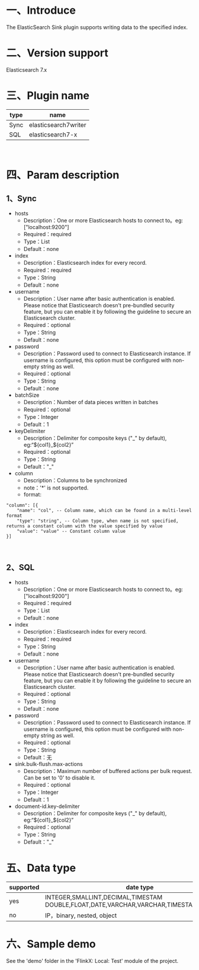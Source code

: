 # 一、Introduce

The ElasticSearch Sink plugin supports writing data to the specified index.
​

# 二、Version support 

Elasticsearch 7.x
​
# 三、Plugin name

| type|name|
| ---- | ----|
| Sync | elasticsearch7writer |
| SQL | elasticsearch7-x |

​

# 四、Param description

## 1、Sync

- hosts
   - Description：One or more Elasticsearch hosts to connect to。eg: ["localhost:9200"]
   - Required：required
   - Type：List<String>
   - Default：none
- index
   - Description：Elasticsearch index for every record. 
   - Required：required
   - Type：String
   - Default：none
- username
   - Description：User name after basic authentication is enabled. Please notice that Elasticsearch doesn't pre-bundled security feature, but you can enable it by following the guideline to secure an Elasticsearch cluster.
   - Required：optional
   - Type：String
   - Default：none
- password
   - Description：Password used to connect to Elasticsearch instance. If username is configured, this option must be configured with non-empty string as well.
   - Required：optional
   - Type：String
   - Default：none
- batchSize
   - Description：Number of data pieces written in batches
   - Required：optional
   - Type：Integer
   - Default：1
- keyDelimiter
   - Description：Delimiter for composite keys ("_" by default), eg:“${col1}_${col2}”
   - Required：optional
   - Type：String
   - Default："_"
- column
   - Description：Columns to be synchronized
   - note：'*' is not supported.
   - format: 
   
```
"column": [{
    "name": "col", -- Column name, which can be found in a multi-level format
    "type": "string", -- Column type, when name is not specified, returns a constant column with the value specified by value
    "value": "value" -- Constant column value
}]
```
​

## 2、SQL

- hosts
   - Description：One or more Elasticsearch hosts to connect to。eg: ["localhost:9200"]
   - Required：required
   - Type：List<String>
   - Default：none
- index
   - Description：Elasticsearch index for every record. 
   - Required：required
   - Type：String
   - Default：none
- username
   - Description：User name after basic authentication is enabled. Please notice that Elasticsearch doesn't pre-bundled security feature, but you can enable it by following the guideline to secure an Elasticsearch cluster.
   - Required：optional
   - Type：String
   - Default：none
- password
   - Description：Password used to connect to Elasticsearch instance. If username is configured, this option must be configured with non-empty string as well.
   - Required：optional
   - Type：String
   - Default：无
- sink.bulk-flush.max-actions
   - Description：Maximum number of buffered actions per bulk request. Can be set to '0' to disable it.
   - Required：optional
   - Type：Integer
   - Default：1
- document-id.key-delimiter
   - Description：Delimiter for composite keys ("_" by default), eg:“${col1}_${col2}”
   - Required：optional
   - Type：String
   - Default："_"

# 五、Data type

|supported | date type |
| --- | --- |
| yes |INTEGER,SMALLINT,DECIMAL,TIMESTAM DOUBLE,FLOAT,DATE,VARCHAR,VARCHAR,TIMESTAMP,TIME,BYTE|
| no | IP，binary, nested, object|

# 六、Sample demo

See the 'demo' folder in the 'FlinkX: Local: Test' module of the project.
